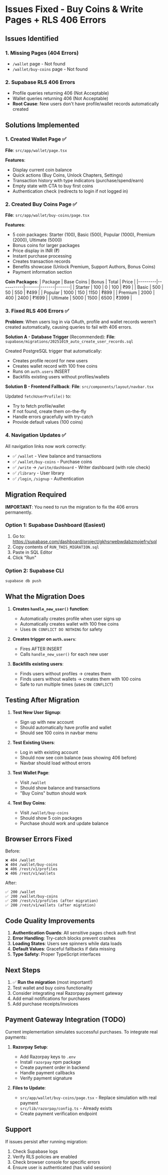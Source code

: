 # Issues Fixed - Buy Coins & Write Pages + RLS 406 Errors

## Issues Identified

### 1. Missing Pages (404 Errors)
- `/wallet` page - Not found
- `/wallet/buy-coins` page - Not found

### 2. Supabase RLS 406 Errors
- Profile queries returning 406 (Not Acceptable)
- Wallet queries returning 406 (Not Acceptable)
- **Root Cause**: New users don't have profile/wallet records automatically created

## Solutions Implemented

### 1. Created Wallet Page ✅
**File**: `src/app/wallet/page.tsx`

**Features**:
- Display current coin balance
- Quick actions (Buy Coins, Unlock Chapters, Settings)
- Transaction history with type indicators (purchase/spend/earn)
- Empty state with CTA to buy first coins
- Authentication check (redirects to login if not logged in)

### 2. Created Buy Coins Page ✅
**File**: `src/app/wallet/buy-coins/page.tsx`

**Features**:
- 5 coin packages: Starter (100), Basic (500), Popular (1000), Premium (2000), Ultimate (5000)
- Bonus coins for larger packages
- Price display in INR (₹)
- Instant purchase processing
- Creates transaction records
- Benefits showcase (Unlock Premium, Support Authors, Bonus Coins)
- Payment information section

**Coin Packages**:
| Package | Base Coins | Bonus | Total | Price |
|---------|-----------|-------|-------|-------|
| Starter | 100 | 0 | 100 | ₹99 |
| Basic | 500 | 50 | 550 | ₹499 |
| Popular | 1000 | 150 | 1150 | ₹899 |
| Premium | 2000 | 400 | 2400 | ₹1699 |
| Ultimate | 5000 | 1500 | 6500 | ₹3999 |

### 3. Fixed RLS 406 Errors ✅

**Problem**: When users log in via OAuth, profile and wallet records weren't created automatically, causing queries to fail with 406 errors.

**Solution A - Database Trigger** (Recommended):
**File**: `supabase/migrations/20251019_auto_create_user_records.sql`

Created PostgreSQL trigger that automatically:
- Creates profile record for new users
- Creates wallet record with 100 free coins
- Runs on `auth.users` INSERT
- Backfills existing users without profiles/wallets

**Solution B - Frontend Fallback**:
**File**: `src/components/layout/navbar.tsx`

Updated `fetchUserProfile()` to:
- Try to fetch profile/wallet
- If not found, create them on-the-fly
- Handle errors gracefully with try-catch
- Provide default values (100 coins)

### 4. Navigation Updates ✅

All navigation links now work correctly:
- ✅ `/wallet` - View balance and transactions
- ✅ `/wallet/buy-coins` - Purchase coins
- ✅ `/write` → `/write/dashboard` - Writer dashboard (with role check)
- ✅ `/library` - User library
- ✅ `/login`, `/signup` - Authentication

## Migration Required

**IMPORTANT**: You need to run the migration to fix the 406 errors permanently.

### Option 1: Supabase Dashboard (Easiest)
1. Go to: https://supabase.com/dashboard/project/gkhsrwebwdabzmojefry/sql
2. Copy contents of `RUN_THIS_MIGRATION.sql`
3. Paste in SQL Editor
4. Click "Run"

### Option 2: Supabase CLI
```bash
supabase db push
```

## What the Migration Does

1. **Creates `handle_new_user()` function**:
   - Automatically creates profile when user signs up
   - Automatically creates wallet with 100 free coins
   - Uses `ON CONFLICT DO NOTHING` for safety

2. **Creates trigger on `auth.users`**:
   - Fires AFTER INSERT
   - Calls `handle_new_user()` for each new user

3. **Backfills existing users**:
   - Finds users without profiles → creates them
   - Finds users without wallets → creates them with 100 coins
   - Safe to run multiple times (uses `ON CONFLICT`)

## Testing After Migration

1. **Test New User Signup**:
   - Sign up with new account
   - Should automatically have profile and wallet
   - Should see 100 coins in navbar menu

2. **Test Existing Users**:
   - Log in with existing account
   - Should now see coin balance (was showing 406 before)
   - Navbar should load without errors

3. **Test Wallet Page**:
   - Visit `/wallet`
   - Should show balance and transactions
   - "Buy Coins" button should work

4. **Test Buy Coins**:
   - Visit `/wallet/buy-coins`
   - Should show 5 coin packages
   - Purchase should work and update balance

## Browser Errors Fixed

Before:
```
❌ 404 /wallet
❌ 404 /wallet/buy-coins
❌ 406 /rest/v1/profiles
❌ 406 /rest/v1/wallets
```

After:
```
✅ 200 /wallet
✅ 200 /wallet/buy-coins
✅ 200 /rest/v1/profiles (after migration)
✅ 200 /rest/v1/wallets (after migration)
```

## Code Quality Improvements

1. **Authentication Guards**: All sensitive pages check auth first
2. **Error Handling**: Try-catch blocks prevent crashes
3. **Loading States**: Users see spinners while data loads
4. **Default Values**: Graceful fallbacks if data missing
5. **Type Safety**: Proper TypeScript interfaces

## Next Steps

1. ✅ **Run the migration** (most important!)
2. Test wallet and buy coins functionality
3. Consider integrating real Razorpay payment gateway
4. Add email notifications for purchases
5. Add purchase receipts/invoices

## Payment Gateway Integration (TODO)

Current implementation simulates successful purchases. To integrate real payments:

1. **Razorpay Setup**:
   - Add Razorpay keys to `.env`
   - Install `razorpay` npm package
   - Create payment order in backend
   - Handle payment callbacks
   - Verify payment signature

2. **Files to Update**:
   - `src/app/wallet/buy-coins/page.tsx` - Replace simulation with real payment
   - `src/lib/razorpay/config.ts` - Already exists
   - Create payment verification endpoint

## Support

If issues persist after running migration:
1. Check Supabase logs
2. Verify RLS policies are enabled
3. Check browser console for specific errors
4. Ensure user is authenticated (has valid session)
